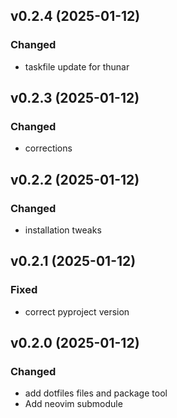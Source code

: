 ## v0.2.4 (2025-01-12)

### Changed

- taskfile update for thunar

## v0.2.3 (2025-01-12)

### Changed

- corrections

## v0.2.2 (2025-01-12)

### Changed

- installation tweaks

## v0.2.1 (2025-01-12)

### Fixed

- correct pyproject version

## v0.2.0 (2025-01-12)

### Changed

- add dotfiles files and package tool
- Add neovim submodule

